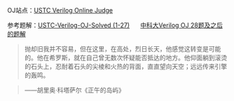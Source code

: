 OJ站点：[USTC Verilog Online Judge](https://verilogoj.ustc.edu.cn/oj/)

参考题解：[USTC-Verilog-OJ-Solved (1-27)](https://www.zhihu.com/column/c_1459773797594918912)
$\quad$
[中科大Verilog OJ 28题及之后的题解](https://zhuanlan.zhihu.com/p/560482052)

> 抛却旧我并不容易，但在这里，在高处，烈日长天，他感觉这转变是可能的。他在希罗斯，就在自己曾无数次怀疑能否抵达的地方。他仰面躺到滚烫的石头上，忍耐着石头的尖棱和火热的背面，直直望向天空；远远传来引擎的轰鸣。

> ——胡里奥·科塔萨尔《正午的岛屿》